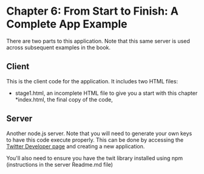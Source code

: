 # Chapter 6: From Start to Finish: A Complete App Example 

There are two parts to this application. Note that this same server is used across subsequent examples in the book.

## Client 
This is the client code for the application. It includes two HTML files:  

* stage1.html, an incomplete HTML file to give you a start with this chapter  
*index.html, the final copy of the code,

## Server 
Another node.js server. Note that you will need to generate your own keys to have this code execute properly. This can be done by accessing the [Twitter Developer page](https://dev.twitter.com/apps) and creating a new application. 

You'll also need to ensure you have the twit library installed using npm (instructions in the server Readme.md file)


